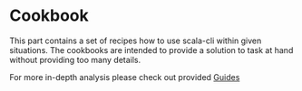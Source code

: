 <!--
  File was generated from based on docs/cookbooks/index.md, do not edit manually!
-->


# Cookbook

This part contains a set of recipes how to use scala-cli within given situations. The cookbooks are intended to provide a solution to task at hand without providing too many details. 

For more in-depth analysis please check out provided [Guides](/docs/guides/introduction)